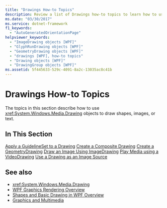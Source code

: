 ```yaml
---
title: "Drawings How-to Topics"
description: Review a list of Drawings how-to topics to learn how to use Drawing objects to efficiently draw shapes, bitmaps, text, and media.
ms.date: "03/30/2017"
ms.service: dotnet-framework
f1_keywords: 
  - "AutoGeneratedOrientationPage"
helpviewer_keywords: 
  - "ImageDrawing objects [WPF]"
  - "GlyphRunDrawing objects [WPF]"
  - "GeometryDrawing objects [WPF]"
  - "drawings [WPF], how-to topics"
  - "Drawing objects [WPF]"
  - "DrawingGroup objects [WPF]"
ms.assetid: 5f445633-529c-4091-8a2c-13035ac8c41b
---
```

# Drawings How-to Topics

The topics in this section describe how to use <xref:System.Windows.Media.Drawing> objects to draw shapes, images, or text.

## In This Section

[Apply a GuidelineSet to a Drawing](how-to-apply-a-guidelineset-to-a-drawing.md)
  [Create a Composite Drawing](how-to-create-a-composite-drawing.md)
  [Create a GeometryDrawing](how-to-create-a-geometrydrawing.md)
  [Draw an Image Using ImageDrawing](how-to-draw-an-image-using-imagedrawing.md)
  [Play Media using a VideoDrawing](how-to-play-media-using-a-videodrawing.md)
  [Use a Drawing as an Image Source](how-to-use-a-drawing-as-an-image-source.md)

## See also

- <xref:System.Windows.Media.Drawing>
- [WPF Graphics Rendering Overview](wpf-graphics-rendering-overview.md)
- [Shapes and Basic Drawing in WPF Overview](shapes-and-basic-drawing-in-wpf-overview.md)
- [Graphics and Multimedia](index.md)
